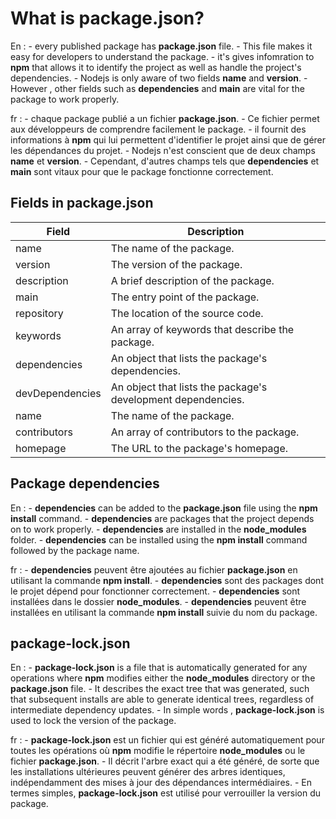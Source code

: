 # What is package.json?

En : 
    - every published package has **package.json** file.
    - This file makes it easy for developers to understand the package.
    - it's gives infomration to **npm** that allows it to identify the project as well as handle the project's dependencies.
    - Nodejs is only aware of two fields **name** and **version**.
    - However , other fields such as **dependencies** and **main** are vital for the package to work properly.

fr : 
    - chaque package publié a un fichier **package.json**.
    - Ce fichier permet aux développeurs de comprendre facilement le package.
    - il fournit des informations à **npm** qui lui permettent d'identifier le projet ainsi que de gérer les dépendances du projet.
    - Nodejs n'est conscient que de deux champs **name** et **version**.
    - Cependant, d'autres champs tels que **dependencies** et **main** sont vitaux pour que le package fonctionne correctement.

## Fields in package.json

| Field | Description |
| --- | --- |
| name | The name of the package. |
| version | The version of the package. |
| description | A brief description of the package. |
| main | The entry point of the package. |
|repository | The location of the source code. |
| keywords | An array of keywords that describe the package. |
|dependencies | An object that lists the package's dependencies. |
|devDependencies | An object that lists the package's development dependencies. |
|name | The name of the package. |
|contributors | An array of contributors to the package. |
|homepage | The URL to the package's homepage. |

## Package dependencies
En  :
    - **dependencies** can be added to the **package.json** file using the **npm install** command.
    - **dependencies** are packages that the project depends on to work properly.
    - **dependencies** are installed in the **node_modules** folder.
    - **dependencies** can be installed using the **npm install** command followed by the package name.

fr :
    - **dependencies** peuvent être ajoutées au fichier **package.json** en utilisant la commande **npm install**.
    - **dependencies** sont des packages dont le projet dépend pour fonctionner correctement.
    - **dependencies** sont installées dans le dossier **node_modules**.
    - **dependencies** peuvent être installées en utilisant la commande **npm install** suivie du nom du package.

## package-lock.json
En :
    - **package-lock.json** is a file that is automatically generated for any operations where **npm** modifies either the **node_modules** directory or the **package.json** file.
    - It describes the exact tree that was generated, such that subsequent installs are able to generate identical trees, regardless of intermediate dependency updates.
    - In simple words , **package-lock.json** is used to lock the version of the package. 

fr :
    - **package-lock.json** est un fichier qui est généré automatiquement pour toutes les opérations où **npm** modifie le répertoire **node_modules** ou le fichier **package.json**.
    - Il décrit l'arbre exact qui a été généré, de sorte que les installations ultérieures peuvent générer des arbres identiques, indépendamment des mises à jour des dépendances intermédiaires.
    - En termes simples, **package-lock.json** est utilisé pour verrouiller la version du package.